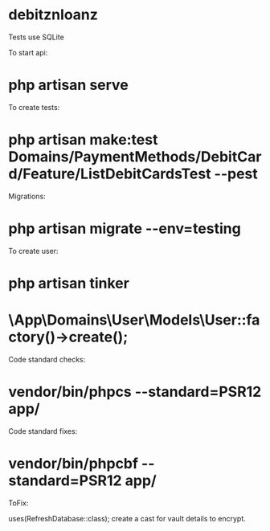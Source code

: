 # debitznloanz

Tests use SQLite

To start api:
# php artisan serve

To create tests:
# php artisan make:test Domains/PaymentMethods/DebitCard/Feature/ListDebitCardsTest --pest

Migrations:

# php artisan migrate --env=testing

To create user:

# php artisan tinker

# \App\Domains\User\Models\User::factory()->create();

Code standard checks:

# vendor/bin/phpcs --standard=PSR12 app/

Code standard fixes:

# vendor/bin/phpcbf --standard=PSR12 app/


ToFix: 

uses(RefreshDatabase::class);
create a cast for vault details to encrypt.



